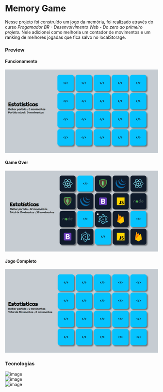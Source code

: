 # Memory Game

Nesse projeto foi construído um jogo da memória, foi realizado através do curso *Progamador BR - Desenvolvimento Web - Do zero ao primeiro projeto*. Nele adicionei como melhoria um contador de movimentos e um ranking de melhores jogadas que fica salvo no localStorage.

### Preview
#### Funcionamento
![](/assets/preview1.gif)
#### Game Over
![](/assets/previewGameOver.gif)
#### Jogo Completo
![](/assets/previewFull.gif)

### Tecnologias
![image](https://img.shields.io/badge/HTML-239120?style=for-the-badge&logo=html5&logoColor=white)
<br>
![image](https://img.shields.io/badge/CSS-239120?&style=for-the-badge&logo=css3&logoColor=white) 
<br>
![image](https://img.shields.io/badge/JavaScript-F7DF1E?style=for-the-badge&logo=javascript&logoColor=black) 
